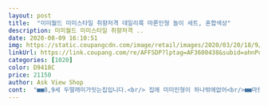 ```yaml
---
layout: post 
title:  "미미월드 미미스타일 취향저격 데일리룩 마론인형 놀이 세트, 혼합색상" 
description: 미미월드 미미스타일 취향저격 ..
date: 2020-08-09 16:10:51 
img: https://static.coupangcdn.com/image/retail/images/2020/03/20/18/9/e36735e4-ab68-4d7d-bd3c-c44c0f68a6a9.jpg 
linkUrl: https://link.coupang.com/re/AFFSDP?lptag=AF3600438&subid=ahnPublicAsk&pageKey=1371138544&itemId=2403758386&vendorItemId=70398536762&traceid=V0-113-a4742e0a99e437d4 
categories: [1020] 
color: D9418C 
price: 21150 
author: Ask View Shop 
cont:  "■■8,9세 두딸래미가잇는집입니다.<br/> 집에 미미인형이 하나밖에없어<br/>■■마트(홈플+롯데토이저러스)보다 저렴하다는것이 제일 큰 메리트지요^^<br/>■■생각보다 옷가지수도많고, 브릿찌넣어진 미미머리가 참 옙뻐요ㅋㅋㅋ 애들둘이서 싸우지않고 잘갖고놀아요^^<br/>●가격<br/> - 21,570원<br/>●배송<br/> - 로켓타고 주문담날도착<br/>상품자체는 뭐.<br/>.<br/> 불량받지않는이상 다 똑같은거고, 엄마입장에선 그저 마트보다 싸다는게 가장큰장점이죠ㅋ♡.<br/>♡<br/>어제 마트갔다 가격 비교하고 바로 쿠팡에서 구매하였습니다<br/>옷도 많고 인형도 정말 예뻐요<br/>저렴하게 구입해서 좋아요<br/>주말 아침 신나하는 우리딸님<br/>하나 더 사서 딸래미 둘이서 놀으라고 주문햇는데, 제가 제대로 확인을못한건지 사진이나 상세페이지에 구성품등이 재대로 없어서 주문하고도 상품을받기까지 궁금햇엇어요.<br/><br/>" 
---
```

